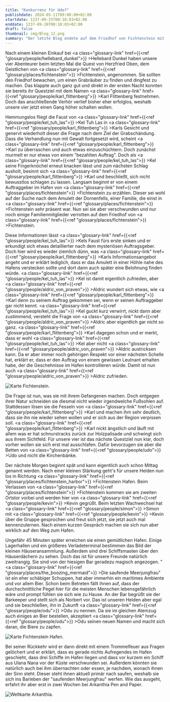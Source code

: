 ```yaml
---
title: "Konkurrenz für Udo?"
publishdate: 2024-05-11T09:00:00+02:00
startdate: 1237-09-25T00:10:03+02:00
enddate: 1237-09-26T00:10:03+02:00
draft: false
thumbnail: img/Blog_12.png
summary: "Der letzte Blog endete auf dem Friedhof von Fichtenstein mit unsere vier Helden, die gerade den Grabräuber Karl Flittenberg am verhören waren. Da dieser allerdings nicht sehr gesprächsbereit war, müssen sie sich für heute etwas einfallen lassen, um doch noch die ein oder andere Information aus Karl heraus zu kitzeln. Wie das verläuft und wieso sie das zum Hafen von Fichtenstein führen, erfahrt ihr hier:"
---
```


Nach einem kleinen Einkauf bei <a class="glossary-link" href={{<ref "glossary/people/hellebard_dunkel">}} >Hellebard Dunkel</a> haben unsere vier Abenteurer beim letzten Mal die Quest von Herzfried Oben, dem Geistlichen von <a class="glossary-link" href={{<ref "glossary/places/fichtenstein">}} >Fichtenstein</a>, angenommen. Sie sollten den Friedhof bewachen, um einen Grabräuber zu finden und dingfest zu machen. Das klappte auch ganz gut und direkt in der ersten Nacht konnten sie bereits ihr Questziel mit dem Namen <a class="glossary-link" href={{<ref "glossary/people/karl_flittenberg">}} >Karl Flittenberg</a> festnehmen. Doch das anschließende Verhör verlief bisher eher erfolglos, weshalb unsere vier jetzt einen Gang höher schalten wollen.

Hemmungslos fliegt die Faust von <a class="glossary-link" href={{<ref "glossary/people/kel_tuh_las">}} >Kel Tuh Las</a> in <a class="glossary-link" href={{<ref "glossary/people/karl_flittenberg">}} >Karls</a> Gesicht und genervt wiederholt dieser die Frage nach dem Ziel der Grabschändung. Dass die Verhandlung nun mit Gewalt fortgesetzt wird, scheint <a class="glossary-link" href={{<ref "glossary/people/karl_flittenberg">}} >Karl</a> zu überraschen und auch etwas einzuschüchtern. Doch zunächst murmelt er nur etwas von einem "bezahlten Auftrag". Doch als <a class="glossary-link" href={{<ref "glossary/people/kel_tuh_las">}} >Kel</a> seine Fingerknöchel erneut knacken lässt und zum nächsten Schlag ausholt, besinnt sich <a class="glossary-link" href={{<ref "glossary/people/karl_flittenberg">}} >Karl</a> und beschließt, sich nicht bewusstlos schlagen zu lassen. Langsam beginnt er von einem Auftraggeber im Hafen von <a class="glossary-link" href={{<ref "glossary/places/fichtenstein">}} >Fichtenstein</a> zu erzählen. Dieser sei wohl auf der Suche nach dem Amulett der Dornenfells, einer Familie, die einst in <a class="glossary-link" href={{<ref "glossary/places/fichtenstein">}} >Fichtenstein</a> sehr präsent war. Nun sei sie aber verschwunden und nur noch einige Familienmitglieder verrotten auf dem Friedhof von <a class="glossary-link" href={{<ref "glossary/places/fichtenstein">}} >Fichtenstein</a>.

Diese Informationen lässt <a class="glossary-link" href={{<ref "glossary/people/kel_tuh_las">}} >Kels</a> Faust fürs erste sinken und er erkundigt sich etwas detaillierter nach dem mysteriösen Auftragsgeber. Doch hier wird es wieder ziemlich dünn, was <a class="glossary-link" href={{<ref "glossary/people/karl_flittenberg">}} >Karls</a> Informationsangebot angeht und er erklärt lediglich, dass er das Amulett in einer Höhle nahe des Hafens verstecken sollte und dort dann auch später eine Belohnung finden würde. <a class="glossary-link" href={{<ref "glossary/people/kel_tuh_las">}} >Kel</a> ist damit eigentlich zufrieden, aber <a class="glossary-link" href={{<ref "glossary/people/aldric_von_praven">}} >Aldric</a> wundert sich etwas, wie <a class="glossary-link" href={{<ref "glossary/people/karl_flittenberg">}} >Karl</a> denn zu seinem Auftrag gekommen sei, wenn er seinen Auftraggeber gar nicht kennt. <a class="glossary-link" href={{<ref "glossary/people/kel_tuh_las">}} >Kel</a> guckt kurz verwirrt, nickt dann aber zustimmend, versteht die Frage von <a class="glossary-link" href={{<ref "glossary/people/aldric_von_praven">}} >Aldric</a> aber eigentlich gar nicht so ganz. <a class="glossary-link" href={{<ref "glossary/people/karl_flittenberg">}} >Karl</a> dagegen schon und er merkt, dass er wohl <a class="glossary-link" href={{<ref "glossary/people/kel_tuh_las">}} >Kel</a> aber nicht <a class="glossary-link" href={{<ref "glossary/people/aldric_von_praven">}} >Aldric</a> austricksen kann. Da er aber immer noch gehörigen Respekt vor einer nächsten Schelle hat, erklärt er, dass er den Auftrag von einem gewissen Leutnant erhalten habe, der die Geschehnisse im Hafen kontrollieren würde. Damit ist nun auch <a class="glossary-link" href={{<ref "glossary/people/aldric_von_praven">}} >Aldric</a> zufrieden. 

<div class="img-max center">
    <img class="img-fluid" title="Karte Fichtenstein" alt="Karte Fichtenstein." src="/img/fichtenstein.jpg" />
</div>

Die Frage ist nun, was sie mit ihrem Gefangenen machen. Doch entgegen ihrer Natur schneiden sie diesmal nicht wieder irgendwelche Fußsohlen auf. Stattdessen lösen sie die Fesseln von <a class="glossary-link" href={{<ref "glossary/people/karl_flittenberg">}} >Karl</a> und machen ihm sehr deutlich, dass sie ihn nie wieder sehen wollen und er sich aus der Region verpissen soll. <a class="glossary-link" href={{<ref "glossary/people/karl_flittenberg">}} >Karl</a> nickt ängstlich und läuft mit allem was er hat schnurstracks zurück zur Holzpalisade und schwingt sich aus ihrem Sichtfeld. Für unsere vier ist das nächste Questziel nun klar, doch vorher wollen sie sich erst mal ausschlafen. Dafür bevorzugen sie aber die Betten von <a class="glossary-link" href={{<ref "glossary/people/udo">}} >Udo</a> und nicht die Kirchenbänke.

Der nächste Morgen beginnt spät und kann eigentlich auch schon Mittag genannt werden. Nach einer kleinen Stärkung geht's für unsere Helden nun los in Richtung <a class="glossary-link" href={{<ref "glossary/places/fichtenstein_harbor">}} >Fichtenstein Hafen</a>. Beim Verlassen von <a class="glossary-link" href={{<ref "glossary/places/fichtenstein">}} >Fichtenstein</a> kommen sie am zweiten Ortstor vorbei und werden hier von <a class="glossary-link" href={{<ref "glossary/people/kevin">}} >Kevin</a> gegrüßt. Beim letzten Wachwechsel hat <a class="glossary-link" href={{<ref "glossary/people/simon">}} >Simon</a> mit <a class="glossary-link" href={{<ref "glossary/people/kevin">}} >Kevin</a> über die Gruppe gesprochen und freut sich jetzt, sie jetzt auch mal kennenzulernen.  Nach einem kurzen Gespräch machen sie sich nun aber wirklich auf den Weg zum Hafen.

Ungefähr 45 Minuten später erreichen sie einen gemütlichen Hafen. Einige Lagerhallen und ein größeres Verladeterminal bestimmen das Bild der kleinen Häuseransammlung. Außerdem sind drei Schiffsmasten über den Häuserdächern zu sehen. Doch das ist für unsere Freunde natürlich zweitrangig. Sie sind von der hiesigen Bar geradezu magisch angezogen. "<a class="glossary-link" href={{<ref "glossary/places/the_boozing_mermaid">}} >Die saufende Meerjungfrau</a>" ist ein eher schäbiger Schuppen, hat aber immerhin ein maritimes Ambiente und vor allem Bier. Schon beim Betreten fällt ihnen auf, dass der durchschnittliche Pegel hier für die meisten Menschen lebensgefährlich wäre und prompt fühlen sie sich wie zu Hause. An der Bar begrüßt sie der Barkeeper und stellt sich als Norbert vor. Das ist unseren Helden aber egal und sie beschließen, ihn in Zukunft <a class="glossary-link" href={{<ref "glossary/people/odu">}} >Odu</a> zu nennen. Da sie im gleichen Atemzug auch einiges an Bier bestellen, akzeptiert <a class="glossary-link" href={{<ref "glossary/people/odu">}} >Odu</a> seinen neuen Namen und macht sich daran, die Biere zu zapfen.

<div class="img-max center">
    <img class="img-fluid" title="Karte Fichtenstein Hafen" alt="Karte Fichtenstein Hafen." src="/img/fichtenstein_hafen.jpg" />
</div>

Bei seiner Rückkehr wird er dann direkt mit einem Trommelfeuer aus Fragen gelöchert und er erklärt, dass es gerade nichts Aufregendes im Hafen geschieht, dass drei Schiffe im Hafen liegen und dass vor kurzem ein Schiff aus Ulana Nana vor der Küste verschwunden sei. Außerdem könnten sie natürlich auch bei ihm übernachten oder essen, je nachdem, wonach ihnen der Sinn steht. Dieser steht ihnen aktuell primär nach saufen, weshalb sie sich ins Barleben der "saufenden Meerjungfrau" werfen. Wie das ausgeht, erfahrt ihr aber erst in zwei Wochen bei Arkanthia Pen and Paper.

<div class="img-max center">
  <img class="img-fluid" title="Weltkarte Arkanthia" alt="Weltkarte Arkanthia." src="/img/Arkanthia_Full_Map_Fichtenstein_&_Fichtenstein_Hafen.jpg" />
</div>








